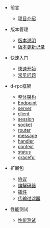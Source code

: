 * 前言

    * [项目介绍](README.md)

* 版本管理

    * [版本说明](versions.md)
    * [版本更新记录](changelog.md)

* 快速入门

    * [快速开始](overview.md)
    * [常见问题](questions.md)
    

* d-rpc框架

    * [整体架构](drpc/diagram.md)
    * [Endpoint](drpc/endpoint.md)
    * [server](drpc/server.md)
    * [client](drpc/client.md)
    * [session](drpc/session.md)
    * [socket](drpc/socket.md)
    * [router](drpc/router.md)
    * [message](drpc/message.md)
    * [handler](drpc/handler.md)
    * [context](drpc/context.md)
    * [status](drpc/status.md)
    * [graceful](drpc/graceful.md)
    

* 扩展包

  * [协议](drpc/proto.md)
  * [编解码器](drpc/codec.md)
  * [插件](drpc/plugin.md)
  * [传输过滤器](drpc/tfilter.md)


* 性能测试

  * [性能测试](benchmark.md)


  
